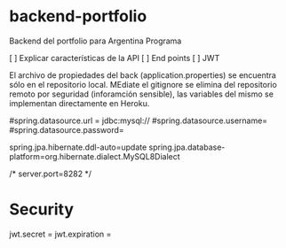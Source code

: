 # backend-portfolio
Backend del portfolio para Argentina Programa

[ ] Explicar características de la API
[ ] End points
[ ] JWT

El archivo de propiedades del back (application.properties) se encuentra sólo en el repositorio local. MEdiate el gitignore se elimina del repositorio remoto por seguridad (inforamción sensible), las variables del mismo se implementan directamente en Heroku.

#spring.datasource.url = jdbc:mysql://
#spring.datasource.username=
#spring.datasource.password=


spring.jpa.hibernate.ddl-auto=update
spring.jpa.database-platform=org.hibernate.dialect.MySQL8Dialect

/* server.port=8282 */

# Security

jwt.secret = 
jwt.expiration = 
